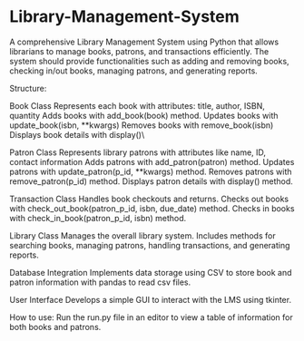 # Library-Management-System 
A comprehensive Library Management System using Python that allows librarians to manage books, patrons, and transactions efficiently. The system should provide functionalities such as adding and removing books, checking in/out books, managing patrons, and generating reports.

Structure:

Book Class
Represents each book with attributes: title, author, ISBN, quantity
Adds books with add_book(book) method.
Updates books with update_book(isbn, **kwargs)
Removes books with remove_book(isbn)
Displays book details with display()\

Patron Class
Represents library patrons with attributes like name, ID, contact information
Adds patrons with add_patron(patron) method.
Updates patrons with update_patron(p_id, **kwargs) method.
Removes patrons with remove_patron(p_id) method.
Displays patron details with display() method.

Transaction Class
Handles book checkouts and returns.
Checks out books with check_out_book(patron_p_id, isbn, due_date) method.
Checks in books with check_in_book(patron_p_id, isbn) method.

Library Class
Manages the overall library system.
Includes methods for searching books, managing patrons, handling transactions, and generating reports.

Database Integration
Implements data storage using CSV to store book and patron information with pandas to read csv files.

User Interface
Develops a simple GUI to interact with the LMS using tkinter.

How to use:
Run the run.py file in an editor to view a table of information for both books and patrons.

